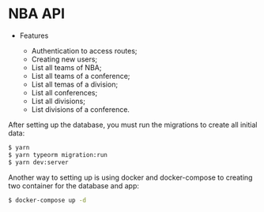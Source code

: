 # NBA API

- Features

  - Authentication to access routes;
  - Creating new users;
  - List all teams of NBA;
  - List all teams of a conference;
  - List all temas of a division;
  - List all conferences;
  - List all divisions;
  - List divisions of a conference.


After setting up the database, you must run the migrations to create all initial data:


```sh
$ yarn
$ yarn typeorm migration:run
$ yarn dev:server
```

Another way to setting up is using docker and docker-compose to creating two container for the database and app:

```sh
$ docker-compose up -d
```
